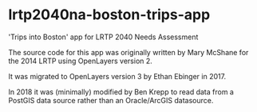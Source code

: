 # lrtp2040na-boston-trips-app
'Trips into Boston' app for LRTP 2040 Needs Assessment

The source code for this app was originally written by Mary McShane for the 2014 LRTP using OpenLayers version 2.

It was migrated to OpenLayers version 3 by Ethan Ebinger in 2017.

In 2018 it was (minimally) modified by Ben Krepp to read data from a PostGIS data source rather than an Oracle/ArcGIS datasource. 
